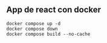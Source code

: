 ## App de react con docker

```
docker compose up -d
docker compose down
docker compose build --no-cache
```

